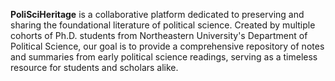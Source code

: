 
**PoliSciHeritage** is a collaborative platform dedicated to preserving and sharing the foundational literature of political science. Created by multiple cohorts of Ph.D. students from Northeastern University's Department of Political Science, our goal is to provide a comprehensive repository of notes and summaries from early political science readings, serving as a timeless resource for students and scholars alike.
